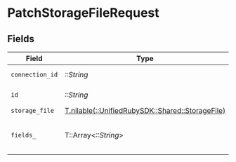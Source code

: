 # PatchStorageFileRequest


## Fields

| Field                                                                                  | Type                                                                                   | Required                                                                               | Description                                                                            |
| -------------------------------------------------------------------------------------- | -------------------------------------------------------------------------------------- | -------------------------------------------------------------------------------------- | -------------------------------------------------------------------------------------- |
| `connection_id`                                                                        | *::String*                                                                             | :heavy_check_mark:                                                                     | ID of the connection                                                                   |
| `id`                                                                                   | *::String*                                                                             | :heavy_check_mark:                                                                     | ID of the File                                                                         |
| `storage_file`                                                                         | [T.nilable(::UnifiedRubySDK::Shared::StorageFile)](../../models/shared/storagefile.md) | :heavy_minus_sign:                                                                     | N/A                                                                                    |
| `fields_`                                                                              | T::Array<*::String*>                                                                   | :heavy_minus_sign:                                                                     | Comma-delimited fields to return                                                       |